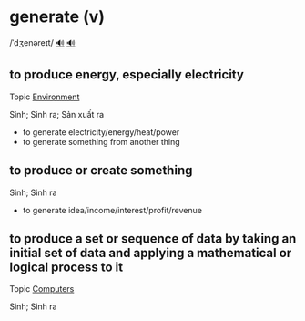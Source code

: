 # generate (v)

/ˈdʒenəreɪt/ [🔊](https://www.oxfordlearnersdictionaries.com/media/english/uk_pron/g/gen/gener/generate__gb_3.mp3) [🔊](https://www.oxfordlearnersdictionaries.com/media/english/us_pron/g/gen/gener/generate__us_1.mp3)

## to produce energy, especially electricity

Topic [Environment](../topics/environment.md#environment)

Sinh; Sinh ra; Sản xuất ra

- to generate electricity/energy/heat/power
- to generate something from another thing

## to produce or create something

Sinh; Sinh ra

- to generate idea/income/interest/profit/revenue

## to produce a set or sequence of data by taking an initial set of data and applying a mathematical or logical process to it

Topic [Computers](../topics/computers.md#computers)

Sinh; Sinh ra